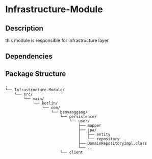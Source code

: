 # Infrastructure-Module

## Description
this module is responsible for infrastructure layer

## Dependencies

## Package Structure
```
.
└── Infrastructure-Module/
    └── src/
        └── main/
            └── kotlin/
                └── com/
                    └── bamyanggang/
                        └── persistence/
                            └── user/
                                ├── mapper
                                ├── jpa/
                                │   ├── entity
                                │   └── repository
                                ├── DomainRepositoryImpl.class
                                └── ..
                        └── client
```